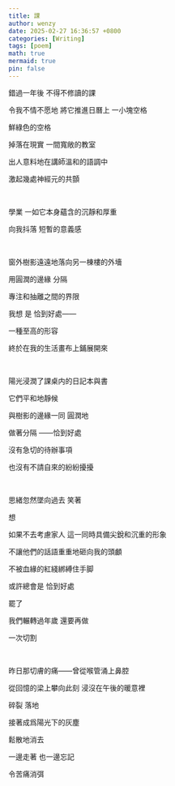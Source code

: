 ```yaml
---
title: 課
author: wenzy
date: 2025-02-27 16:36:57 +0800
categories: [Writing]
tags: [poem]
math: true
mermaid: true
pin: false
---
```


錯過一年後 不得不修讀的課

令我不情不愿地 將它推進日曆上 一小塊空格

鮮綠色的空格

掉落在現實 一間寬敞的教室

出人意料地在講師溫和的語調中

激起幾處神經元的共顫

<br/>

學業 一如它本身蘊含的沉靜和厚重

向我抖落 短暫的意義感

<br/>

窗外樹影遠遠地落向另一棟樓的外墻

用圓潤的邊緣 分隔

專注和抽離之間的界限

我想 是 恰到好處——

一種至高的形容

終於在我的生活畫布上鋪展開來

<br/>

陽光浸潤了課桌内的日記本與書

它們平和地靜候

與樹影的邊緣一同 圓潤地

做著分隔 ——恰到好處

沒有急切的待辦事項

也沒有不請自來的紛紛擾擾

<br/>

思緒忽然墜向過去 笑著

想

如果不去考慮家人 這一同時具備尖銳和沉重的形象

不讓他們的話語重重地砸向我的頭顱

不被血緣的紅綫綁縛住手脚

或許總會是 恰到好處

罷了

我們輾轉過年歲 還要再做

一次切割

<br/>

昨日那切膚的痛——曾從喉管涌上鼻腔

從回憶的梁上攀向此刻 浸沒在午後的暖意裡

碎裂 落地

接著成爲陽光下的灰塵

鬆散地消去

一邊走著 也一邊忘記

令苦痛消弭
